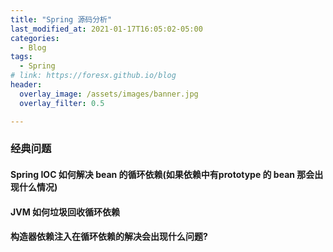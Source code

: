 ```yaml
---
title: "Spring 源码分析"
last_modified_at: 2021-01-17T16:05:02-05:00
categories:
  - Blog
tags:
  - Spring
# link: https://foresx.github.io/blog
header:
  overlay_image: /assets/images/banner.jpg
  overlay_filter: 0.5

---
```



### 经典问题

#### Spring IOC 如何解决 bean 的循环依赖(如果依赖中有prototype 的 bean 那会出现什么情况)

#### JVM 如何垃圾回收循环依赖

#### 构造器依赖注入在循环依赖的解决会出现什么问题?
